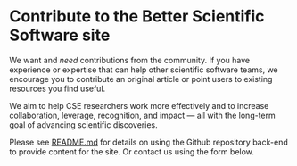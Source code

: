 # Contribute to the Better Scientific Software site

We want and _need_ contributions from the community. If you have experience or expertise that can help other scientific software teams, we encourage you to contribute an original article or point users to existing resources you find useful.

We aim to help CSE researchers work more effectively and to increase collaboration, leverage, recognition, and impact — all with the long-term goal of advancing scientific discoveries.  

Please see [README.md](https://github.com/betterscientificsoftware/betterscientificsoftware.github.io/blob/master/README.md)
for details on using the Github repository back-end to provide content for the site.  Or contact us using the form below.
